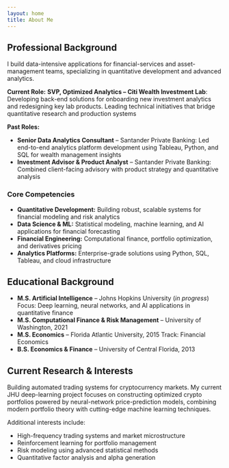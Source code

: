 ```yaml
---
layout: home
title: About Me
---
```


## Professional Background

I build data-intensive applications for financial-services and asset-management teams, specializing in quantitative development and advanced analytics.

**Current Role:** **SVP, Optimized Analytics – Citi Wealth Investment Lab**: Developing back-end solutions for onboarding new investment analytics and redesigning key lab products. Leading technical initiatives that bridge quantitative research and production systems

**Past Roles:**
- **Senior Data Analytics Consultant** – Santander Private Banking: Led end-to-end analytics platform development using Tableau, Python, and SQL for wealth management insights
- **Investment Advisor & Product Analyst** – Santander Private Banking: Combined client-facing advisory with product strategy and quantitative analysis

### Core Competencies

- **Quantitative Development:** Building robust, scalable systems for financial modeling and risk analytics
- **Data Science & ML:** Statistical modeling, machine learning, and AI applications for financial forecasting
- **Financial Engineering:** Computational finance, portfolio optimization, and derivatives pricing
- **Analytics Platforms:** Enterprise-grade solutions using Python, SQL, Tableau, and cloud infrastructure

## Educational Background

- **M.S. Artificial Intelligence** – Johns Hopkins University (*in progress*)
  Focus: Deep learning, neural networks, and AI applications in quantitative finance
- **M.S. Computational Finance & Risk Management** – University of Washington, 2021
- **M.S. Economics** – Florida Atlantic University, 2015
  Track: Financial Economics
- **B.S. Economics & Finance** – University of Central Florida, 2013

## Current Research & Interests

Building automated trading systems for cryptocurrency markets. My current JHU deep-learning project focuses on constructing optimized crypto portfolios powered by neural-network price-prediction models, combining modern portfolio theory with cutting-edge machine learning techniques.

Additional interests include:
- High-frequency trading systems and market microstructure
- Reinforcement learning for portfolio management
- Risk modeling using advanced statistical methods
- Quantitative factor analysis and alpha generation

